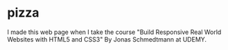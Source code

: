 # pizza

I made this web page when I take the course "Build Responsive Real World Websites with HTML5 and CSS3"
By Jonas Schmedtmann at UDEMY.
